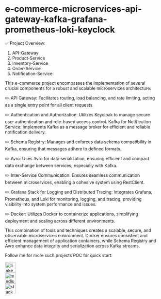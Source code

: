 # e-commerce-microservices-api-gateway-kafka-grafana-prometheus-loki-keyclock

✅ Project Overview:

1. API-Gateway
2. Product-Service
3. Inventory-Service
4. Order-Service
5. Notification-Service

This e-commerce project encompasses the implementation of several crucial components for a robust and scalable microservices architecture:

✏️ API Gateway: Facilitates routing, load balancing, and rate limiting, acting as a single entry point for all client requests.

✏️ Authentication and Authorization: Utilizes Keycloak to manage secure user authentication and role-based access control.
Kafka for Notification Service: Implements Kafka as a message broker for efficient and reliable notification delivery.

✏️ Schema Registry: Manages and enforces data schema compatibility in Kafka, ensuring that messages adhere to defined formats.

✏️ Avro: Uses Avro for data serialization, ensuring efficient and compact data exchange between services, especially with Kafka.

✏️ Inter-Service Communication: Ensures seamless communication between microservices, enabling a cohesive system using RestClient.

✏️ Grafana Stack for Logging and Distributed Tracing: Integrates Grafana, Prometheus, and Loki for monitoring, logging, and tracing, providing visibility into system performance and issues.

✏️ Docker: Utilizes Docker to containerize applications, simplifying deployment and scaling across different environments.

This combination of tools and techniques creates a scalable, secure, and observable microservices environment. Docker ensures consistent and efficient management of application containers, while Schema Registry and Avro enhance data integrity and serialization across Kafka streams.

Follow me for more such projects POC for quick start:

<div align="left">
  <a href="https://www.linkedin.com/in/zeeshan-adil-a94b3867/" target="_blank">
    <img src="https://img.shields.io/static/v1?message=LinkedIn&logo=linkedin&label=&color=0077B5&logoColor=white&labelColor=&style=flat" height="35" alt="linkedin logo"  />
  </a></br>
  <a href="https://medium.com/@mhmdzeeshan" target="_blank">
    <img src="https://img.shields.io/static/v1?message=medium&logo=medium&label=&color=black&logoColor=white&labelColor=&style=flat" height="35" alt="medium logo"  />
  </a> </br>
  <a href="https://facebook.com/groups/321306497491174/?ref=share_group_link" target="_blank">
    <img src="https://img.shields.io/static/v1?message=facebook&logo=facebook&label=&color=1877F2&logoColor=white&labelColor=&style=flat" height="35" alt="stackoverflow logo"  />
  </a>
</div>


